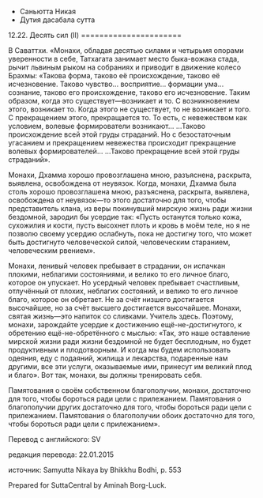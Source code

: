 









* Саньютта Никая
* Дутия дасабала сутта


12\.22\. Десять сил \(II\)
\=\=\=\=\=\=\=\=\=\=\=\=\=\=\=\=\=\=\=\=\=\=



В Саваттхи\. «Монахи, обладая десятью силами и четырьмя опорами уверенности в себе, Татхагата занимает место быка\-вожака стада, рычит львиным рыком на собраниях и приводит в движение колесо Брахмы: «Такова форма, таково её происхождение, таково её исчезновение\. Таково чувство… восприятие… формации ума… сознание, таково его происхождение, таково его исчезновение\. Таким образом, когда это существует—возникает и то\. С возникновением этого, возникает то\. Когда этого не существует, то не возникает и того\. С прекращением этого, прекращается то\. То есть, с невежеством как условием, волевые формирователи возникают… …Таково происхождение всей этой груды страданий\. Но с безостаточным угасанием и прекращением невежества происходит прекращение волевых формирователей… …Таково прекращение всей этой груды страданий»\.


Монахи, Дхамма хорошо провозглашена мною, разъяснена, раскрыта, выявлена, освобождена от неувязок\. Когда, монахи, Дхамма была столь хорошо провозглашена мною, разъяснена, раскрыта, выявлена, освобождена от неувязок—то этого достаточно для того, чтобы представитель клана, из веры покинувший мирскую жизнь ради жизни бездомной, зародил бы усердие так: «Пусть останутся только кожа, сухожилия и кости, пусть высохнет плоть и кровь в моём теле, но я не позволю своему усердию ослабнуть, пока не достигну того, что может быть достигнуто человеческой силой, человеческим старанием, человеческим рвением»\.


Монахи, ленивый человек пребывает в страдании, он испачкан плохими, неблагими состояниями, и велико то его личное благо, которое он упускает\. Но усердный человек пребывает счастливым, отлучённый от плохих, неблагих состояний, и велико то его личное благо, которое он обретает\. Не за счёт низшего достигается высочайшее, но за счёт высшего достигается высочайшее\. Монахи, святая жизнь—это напиток со сливками\. Учитель здесь\. Поэтому, монахи, зарождайте усердие к достижению ещё\-не\-достигнутого, к обретению ещё\-не\-обретённого с мыслью: «Так, это наше оставление мирской жизни ради жизни бездомной не будет бесплодным, но будет продуктивным и плодотворным\. И когда мы будем использовать одеяния, еду с подаяний, жилища и лекарства, подаренные нам другими, все эти услуги, оказываемые ими, принесут им великий плод и благо»\. Вот так, монахи, вы должны тренировать себя\.


Памятования о своём собственном благополучии, монахи, достаточно для того, чтобы бороться ради цели с прилежанием\. Памятования о благополучии других достаточно для того, чтобы бороться ради цели с прилежанием\. Памятования о благополучии обоих достаточно для того, чтобы бороться ради цели с прилежанием»\.



Перевод с английского: SV


редакция перевода: 22\.01\.2015


источник: Samyutta Nikaya by Bhikkhu Bodhi, p\. 553


Prepared for SuttaCentral by Aminah Borg\-Luck\.






